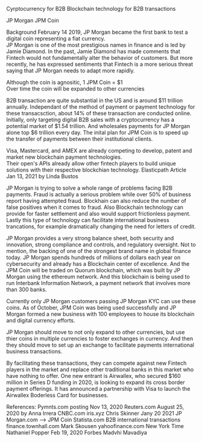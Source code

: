 Cyrptocurrency for B2B
Blockchain technology for B2B transactions

JP Morgan JPM Coin

Background  February 14 2019, JP Morgan became the first bank to test a digital coin representing a fiat currency.  
JP Morgan is one of the most prestigious names in finance and is led by Jamie Diamond.  In the past, Jamie Diamond has 
made comments that Fintech would not fundamentally alter the behavior of customers.  But more recently, he has expressed 
sentiments that Fintech is a more serious threat saying that JP Morgan needs to adapt more rapidly.   

Although the coin is agnositic, 1 JPM Coin = $1  
Over time the coin will be expanded to other currencies

B2B transaction are quite substantial in the US and is around $11 trillion annually.  Independant of the method of
payment or payment technology for these transacsction, about 14% of these transaction are conducted online.  
Initially, only targeting digital B2B sales with a cryptocurrency has a potential market of 
$1.54 trillion.  And wholesales payments for JP Morgan alone top $6 trillion every day.  The inital plan for JPM Coin is
to speed up the transfer of payments between their institutional clients.    

Visa, Mastercard, and AMEX are already competing to develop, patent and market new blockchain payment technologies.  
Their open's APIs already allow other fintech players to build unique solutions with their respective blockchian technology. 
  Elasticpath Article Jan 13, 2021  by Linda Bustos

JP Morgan is trying to solve a whole range of problems facing B2B payments.  Fraud is actually a serious problem while 
over 50% of business report having attempted fraud.  Blockhain can also reduce the number of false positives when it comes 
to fraud.  Also Blockchain technology can provide for faster settlement and also would support frictionless payment.  Lastly
this type of technology can facilitate international business trancations, for example dramatically changing the need for 
letters of credit.  

JP Morgan provides a very strong balance sheet, both security and innovation, strong compliance and controls, and regulatory 
oversight.  Not to mention, the backing of one of the strongest brand name in global finance today. JP Morgan spends hundreds
of millions of dollars each year on cybersecurity and already has a Blockchain center of excellence.  And the JPM Coin will
be traded on Quorum blockchain, which was built by JP Morgan using the ethereum network.  And this blockchain is being used 
to run Interbank Information Network, a payment network that involves more than 300 banks.  

Currently only JP Morgan customers passing JP Morgan KYC can use these coins.  As of October, JPM Coin was being used 
successfully and JP Morgan formed a new business with 100 employees to house its blockchain and digital currency efforts.

JP Morgan should move to not only expand to other currencies, but use thier coins in multiple currencies to foster 
exchanges in currency.  And then they should move to set up an exchange to facilitate payments international 
business transactions.  

By facilitating these transactions, they can compete against new Fintech players in the market and replace other traditional 
banks in this market who have nothing to offer.  One new entrant is Airwallex, who secured $160 million in Series D funding 
in 2020, is looking to expand its cross border payment offerings.  It has announced a partnership with Visa to launch the 
Airwallex Boderless Card for businesses.  

References:  Pymnts.com posting Nov 13, 2020
             Reuters.com August 25, 2020 by Anna Irrera 
             CNBC.com
             iris.xyz Chris Skinner Jany 20 2021
             JP Morgan.com --> JPM Coin
             Statista.com  B2B international transactions
             finance.townhall.com Mark Skousen 
             yahoofinance.com
             New York Time Nathaniel Popper Feb 19, 2020
             Forbes Madvhi Mavadiya 
             

        






